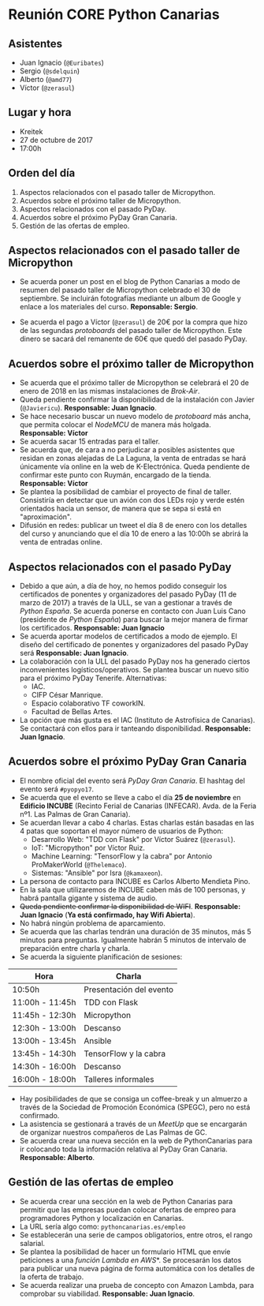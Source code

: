 # Reunión CORE Python Canarias

## Asistentes

- Juan Ignacio (`@Euribates`)
- Sergio (`@sdelquin`)
- Alberto (`@amd77`)
- Víctor (`@zerasul`)

## Lugar y hora

- Kreitek
- 27 de octubre de 2017
- 17:00h

## Orden del día

1. Aspectos relacionados con el pasado taller de Micropython. 
2. Acuerdos sobre el próximo taller de Micropython.
3. Aspectos relacionados con el pasado PyDay.
4. Acuerdos sobre el próximo PyDay Gran Canaria.
5. Gestión de las ofertas de empleo.

## Aspectos relacionados con el pasado taller de Micropython

- Se acuerda poner un post en el blog de Python Canarias a modo de resumen del pasado taller de Micropython celebrado el 30 de septiembre. Se incluirán fotografías mediante un album de Google y enlace a los materiales del curso. **Reponsable: Sergio**.

- Se acuerda el pago a Víctor (`@zerasul`) de 20€ por la compra que hizo de las segundas *protoboards* del pasado taller de Micropython. Este dinero se sacará del remanente de 60€ que quedó del pasado PyDay.

## Acuerdos sobre el próximo taller de Micropython

- Se acuerda que el próximo taller de Micropython se celebrará el 20 de enero de 2018 en las mismas instalaciones de *Brok-Air*.
- Queda pendiente confirmar la disponibilidad de la instalación con Javier (`@Javiericu`). **Responsable: Juan Ignacio**.
- Se hace necesario buscar un nuevo modelo de *protoboard* más ancha, que permita colocar el *NodeMCU* de manera más holgada. **Responsable: Víctor**
- Se acuerda sacar 15 entradas para el taller.
- Se acuerda que, de cara a no perjudicar a posibles asistentes que residan en zonas alejadas de La Laguna, la venta de entradas se hará únicamente vía online en la web de K-Electrónica. Queda pendiente de confirmar este punto con Ruymán, encargado de la tienda. **Responsable: Víctor**
- Se plantea la posibilidad de cambiar el proyecto de final de taller. Consistiría en detectar que un avión con dos LEDs rojo y verde estén orientados hacia un sensor, de manera que se sepa si está en "aproximación".
- Difusión en redes: publicar un tweet el día 8 de enero con los detalles del curso y anunciando que el día 10 de enero a las 10:00h se abrirá la venta de entradas online.

## Aspectos relacionados con el pasado PyDay

- Debido a que aún, a día de hoy, no hemos podido conseguir los certificados de ponentes y organizadores del pasado PyDay (11 de marzo de 2017) a través de la ULL, se van a gestionar a través de *Python España*. Se acuerda ponerse en contacto con Juan Luis Cano (presidente de *Python España*) para buscar la mejor manera de firmar los certificados. **Responsable: Juan Ignacio**
- Se acuerda aportar modelos de certificados a modo de ejemplo. El diseño del certificado de ponentes y organizadores del pasado PyDay será **Responsable: Juan Ignacio**.
- La colaboración con la ULL del pasado PyDay nos ha generado ciertos inconvenientes logísticos/operativos. Se plantea buscar un nuevo sitio para el próximo PyDay Tenerife. Alternativas:
    - IAC.
    - CIFP César Manrique.
    - Espacio colaborativo TF coworkIN.
    - Facultad de Bellas Artes.
- La opción que más gusta es el IAC (Instituto de Astrofísica de Canarias). Se contactará con ellos para ir tanteando disponibilidad. **Responsable: Juan Ignacio**.

## Acuerdos sobre el próximo PyDay Gran Canaria

- El nombre oficial del evento será *PyDay Gran Canaria*. El hashtag del evento será `#pyopyo17`.
- Se acuerda que el evento se lleve a cabo el día **25 de noviembre** en **Edificio INCUBE** (Recinto Ferial de Canarias (INFECAR). Avda. de la Feria nº1. Las Palmas de Gran Canaria).
- Se acuerdan llevar a cabo 4 charlas. Estas charlas están basadas en las 4 patas que soportan el mayor número de usuarios de Python:
    - Desarrollo Web: "TDD con Flask" por Víctor Suárez (`@zerasul`).
    - IoT: "Micropython" por Víctor Ruiz.
    - Machine Learning: "TensorFlow y la cabra" por Antonio ProMakerWorld (`@Thelemaco`).
    - Sistemas: "Ansible" por Isra (`@kamaxeon`).
- La persona de contacto para INCUBE es Carlos Alberto Mendieta Pino.
- En la sala que utilizaremos de INCUBE caben más de 100 personas, y habrá pantalla gigante y sistema de audio.
- <del datetime="2017-10-30T11:18:00Z">Queda pendiente confirmar la disponibilidad de WIFI</del>. **Responsable: Juan Ignacio** (**Ya está confirmado, hay Wifi Abierta**).
- No habrá ningún problema de aparcamiento.
- Se acuerda que las charlas tendrán una duración de 35 minutos, más 5 minutos para preguntas. Igualmente habrán 5 minutos de intervalo de preparación entre charla y charla.
- Se acuerda la siguiente planificación de sesiones:

Hora | Charla
--|--
10:50h | Presentación del evento
11:00h - 11:45h | TDD con Flask
11:45h - 12:30h | Micropython
12:30h - 13:00h | Descanso
13:00h - 13:45h | Ansible
13:45h - 14:30h | TensorFlow y la cabra
14:30h - 16:00h | Descanso
16:00h - 18:00h | Talleres informales

- Hay posibilidades de que se consiga un coffee-break y un almuerzo a través de la Sociedad de Promoción Económica (SPEGC), pero no está confirmado.
- La asistencia se gestionará a través de un *MeetUp* que se encargarán de organizar nuestros compañeros de Las Palmas de GC.
- Se acuerda crear una nueva sección en la web de PythonCanarias para ir colocando toda la información relativa al PyDay Gran Canaria. **Responsable: Alberto**.

## Gestión de las ofertas de empleo

- Se acuerda crear una sección en la web de Python Canarias para permitir que las empresas puedan colocar ofertas de empreo para programadores Python y localización en Canarias.
- La URL sería algo como: `pythoncanarias.es/empleo`
- Se establecerán una serie de campos obligatorios, entre otros, el rango salarial.
- Se plantea la posibilidad de hacer un formulario HTML que envíe peticiones a una *función Lambda en AWS**. Se procesarán los datos para publicar una nueva página de forma automática con los detalles de la oferta de trabajo.
- Se acuerda realizar una prueba de concepto con Amazon Lambda, para comprobar su viabilidad. **Responsable: Juan Ignacio**.
